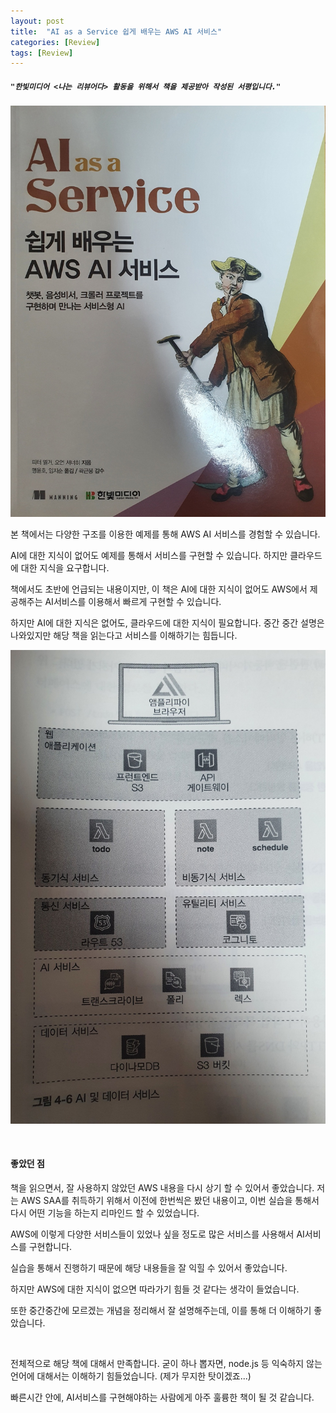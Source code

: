 ```yaml
---
layout: post
title:  "AI as a Service 쉽게 배우는 AWS AI 서비스"
categories: [Review]
tags: [Review]
---
```


#####  `"한빛미디어 <나는 리뷰어다> 활동을 위해서 책을 제공받아 작성된 서평입니다."`

<p align="center"><img src="/assets/img/post_img/AIas.png"></p>


본 책에서는 다양한 구조를 이용한 예제를 통해 AWS AI 서비스를 경험할 수 있습니다.

AI에 대한 지식이 없어도 예제를 통해서 서비스를 구현할 수 있습니다. 하지만 클라우드에 대한 지식을 요구합니다.

책에서도 초반에 언급되는 내용이지만, 이 책은 AI에 대한 지식이 없어도 AWS에서 제공해주는 AI서비스를 이용해서 빠르게 구현할 수 있습니다.

하지만 AI에 대한 지식은 없어도, 클라우드에 대한 지식이 필요합니다. 중간 중간 설명은 나와있지만 해당 책을 읽는다고 서비스를 이해하기는 힘듭니다.

<p align="center"><img src="/assets/img/post_img/aias2.png"></p>

<br>

#### 좋았던 점

책을 읽으면서, 잘 사용하지 않았던 AWS 내용을 다시 상기 할 수 있어서 좋았습니다. 저는 AWS SAA를 취득하기 위해서 이전에 한번씩은 봤던 내용이고, 이번 실습을 통해서 다시 어떤 기능을 하는지 리마인드 할 수 있었습니다.

AWS에 이렇게 다양한 서비스들이 있었나 싶을 정도로 많은 서비스를 사용해서 AI서비스를 구현합니다.

실습을 통해서 진행하기 때문에 해당 내용들을 잘 익힐 수 있어서 좋았습니다.

하지만 AWS에 대한 지식이 없으면 따라가기 힘들 것 같다는 생각이 들었습니다.

또한 중간중간에 모르겠는 개념을 정리해서 잘 설명해주는데, 이를 통해 더 이해하기 좋았습니다.

<br>

전체적으로 해당 책에 대해서 만족합니다. 굳이 하나 뽑자면, node.js 등 익숙하지 않는 언어에 대해서는 이해하기 힘들었습니다. (제가 무지한 탓이겠죠...)

빠른시간 안에, AI서비스를 구현해야하는 사람에게 아주 훌륭한 책이 될 것 같습니다.

<br>

